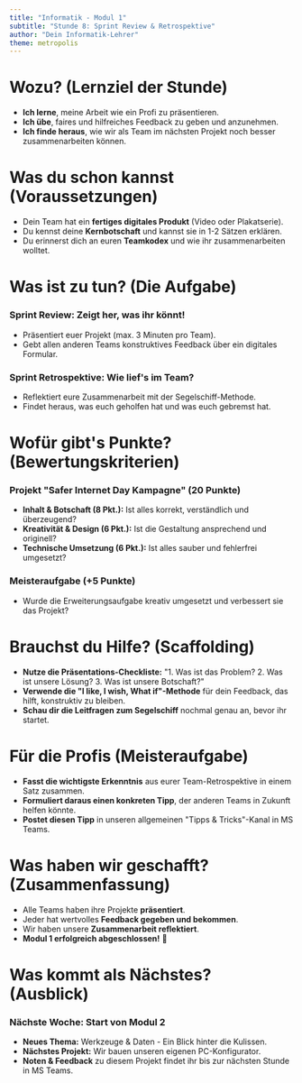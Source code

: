 ```yaml
---
title: "Informatik - Modul 1"
subtitle: "Stunde 8: Sprint Review & Retrospektive"
author: "Dein Informatik-Lehrer"
theme: metropolis
---
```


# Wozu? (Lernziel der Stunde)

*   **Ich lerne**, meine Arbeit wie ein Profi zu präsentieren.
*   **Ich übe**, faires und hilfreiches Feedback zu geben und anzunehmen.
*   **Ich finde heraus**, wie wir als Team im nächsten Projekt noch besser zusammenarbeiten können.

# Was du schon kannst (Voraussetzungen)

*   Dein Team hat ein **fertiges digitales Produkt** (Video oder Plakatserie).
*   Du kennst deine **Kernbotschaft** und kannst sie in 1-2 Sätzen erklären.
*   Du erinnerst dich an euren **Teamkodex** und wie ihr zusammenarbeiten wolltet.

# Was ist zu tun? (Die Aufgabe)

### Sprint Review: Zeigt her, was ihr könnt!

*   Präsentiert euer Projekt (max. 3 Minuten pro Team).
*   Gebt allen anderen Teams konstruktives Feedback über ein digitales Formular.

### Sprint Retrospektive: Wie lief's im Team?

*   Reflektiert eure Zusammenarbeit mit der Segelschiff-Methode.
*   Findet heraus, was euch geholfen hat und was euch gebremst hat.

# Wofür gibt's Punkte? (Bewertungskriterien)

### Projekt "Safer Internet Day Kampagne" (20 Punkte)

*   **Inhalt & Botschaft (8 Pkt.):** Ist alles korrekt, verständlich und überzeugend?
*   **Kreativität & Design (6 Pkt.):** Ist die Gestaltung ansprechend und originell?
*   **Technische Umsetzung (6 Pkt.):** Ist alles sauber und fehlerfrei umgesetzt?

### Meisteraufgabe (+5 Punkte)

*   Wurde die Erweiterungsaufgabe kreativ umgesetzt und verbessert sie das Projekt?

# Brauchst du Hilfe? (Scaffolding)

*   **Nutze die Präsentations-Checkliste:** "1. Was ist das Problem? 2. Was ist unsere Lösung? 3. Was ist unsere Botschaft?"
*   **Verwende die "I like, I wish, What if"-Methode** für dein Feedback, das hilft, konstruktiv zu bleiben.
*   **Schau dir die Leitfragen zum Segelschiff** nochmal genau an, bevor ihr startet.

# Für die Profis (Meisteraufgabe)

*   **Fasst die wichtigste Erkenntnis** aus eurer Team-Retrospektive in einem Satz zusammen.
*   **Formuliert daraus einen konkreten Tipp**, der anderen Teams in Zukunft helfen könnte.
*   **Postet diesen Tipp** in unseren allgemeinen "Tipps & Tricks"-Kanal in MS Teams.

# Was haben wir geschafft? (Zusammenfassung)

*   Alle Teams haben ihre Projekte **präsentiert**.
*   Jeder hat wertvolles **Feedback gegeben und bekommen**.
*   Wir haben unsere **Zusammenarbeit reflektiert**.
*   **Modul 1 erfolgreich abgeschlossen!** 🎉

# Was kommt als Nächstes? (Ausblick)

### Nächste Woche: Start von Modul 2

*   **Neues Thema:** Werkzeuge & Daten - Ein Blick hinter die Kulissen.
*   **Nächstes Projekt:** Wir bauen unseren eigenen PC-Konfigurator.
*   **Noten & Feedback** zu diesem Projekt findet ihr bis zur nächsten Stunde in MS Teams.

